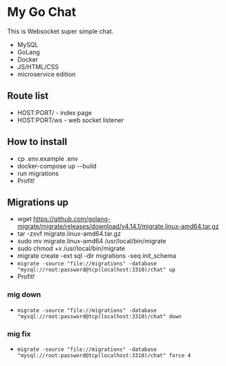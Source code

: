 # My Go Chat

This is Websocket super simple chat.
- MySQL
- GoLang
- Docker
- JS/HTML/CSS
- microservice edition

## Route list
- HOST:PORT/ - index page
- HOST:PORT/ws - web socket listener

## How to install
- cp .env.example .env
- docker-compose up --build
- run migrations
- Profit!

## Migrations up
- wget https://github.com/golang-migrate/migrate/releases/download/v4.14.1/migrate.linux-amd64.tar.gz
- tar -zxvf migrate.linux-amd64.tar.gz
- sudo mv migrate.linux-amd64 /usr/local/bin/migrate
- sudo chmod +x /usr/local/bin/migrate
- migrate create -ext sql -dir migrations -seq init_schema
- `migrate -source "file://migrations" -database "mysql://root:password@tcp(localhost:3310)/chat" up`
- Profit!

### mig down
- `migrate -source "file://migrations" -database "mysql://root:password@tcp(localhost:3310)/chat" down`

### mig fix
- `migrate -source "file://migrations" -database "mysql://root:password@tcp(localhost:3310)/chat" force 4`
